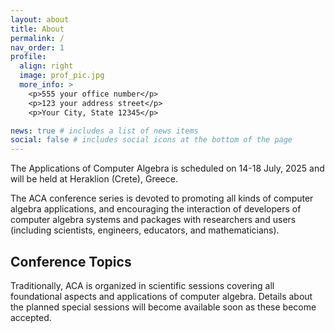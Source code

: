 ```yaml
---
layout: about
title: About
permalink: /
nav_order: 1
profile:
  align: right
  image: prof_pic.jpg
  more_info: >
    <p>555 your office number</p>
    <p>123 your address street</p>
    <p>Your City, State 12345</p>

news: true # includes a list of news items
social: false # includes social icons at the bottom of the page
---
```


The Applications of Computer Algebra is scheduled on 14-18 July, 2025 and will be held at Heraklion (Crete), Greece.

The ACA conference series is devoted to promoting all kinds of computer algebra applications, and encouraging the interaction of developers of computer algebra systems and packages with researchers and users (including scientists, engineers, educators, and mathematicians).

Conference Topics
------------------

Traditionally, ACA is organized in scientific sessions covering all foundational aspects and applications of computer algebra. Details about the planned special sessions will become available soon as these become accepted.

